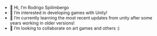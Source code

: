 - 👋 Hi, I’m Rodrigo Spilimbergo
- 👀 I’m interested in developing games with Unity!
- 🌱 I’m currently learning the most recent updates from unity after some years working in older versions!
- 💞️ I’m looking to collaborate on art games and others :)
